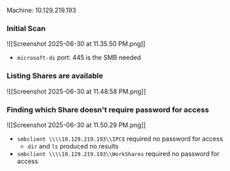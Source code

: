 Machine: 10.129.219.193

### Initial Scan
![[Screenshot 2025-06-30 at 11.35.50 PM.png]]
- `microsoft-ds` port: 445 is the SMB needed
### Listing Shares are available
![[Screenshot 2025-06-30 at 11.48.58 PM.png]]
### Finding which Share doesn't require password for access
![[Screenshot 2025-06-30 at 11.50.29 PM.png]]
- `smbclient \\\\10.129.219.193\\IPC$` required no password for access
	- `dir` and `ls` produced no results
- `smbclient \\\\10.129.219.193\\WorkShares` required no password for access

